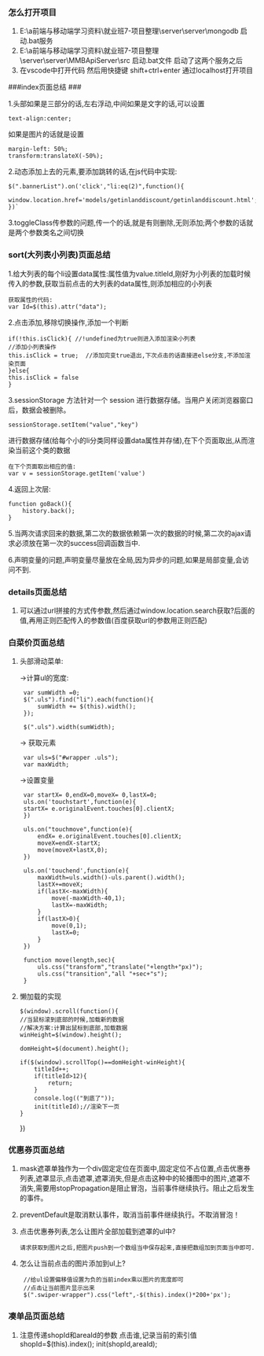 ### 怎么打开项目 ###
1. E:\a前端与移动端学习资料\就业班7-项目整理\server\server\mongodb 启动.bat服务
2. E:\a前端与移动端学习资料\就业班7-项目整理\server\server\MMBApiServer\src 启动.bat文件  启动了这两个服务之后  
3. 在vscode中打开代码  然后用快捷键 shift+ctrl+enter 通过localhost打开项目



###index页面总结 ###

1.头部如果是三部分的话,左右浮动,中间如果是文字的话,可以设置
 
    text-align:center;

如果是图片的话就是设置

	margin-left: 50%;
	transform:translateX(-50%);

2.动态添加上去的元素,要添加跳转的话,在js代码中实现:

	$(".bannerList").on('click',"li:eq(2)",function(){
        window.location.href='models/getinlanddiscount/getinlanddiscount.html';
    })`

3.toggleClass传参数的问题,传一个的话,就是有则删除,无则添加;两个参数的话就是两个参数类名之间切换

### sort(大列表小列表)页面总结 ###

1.给大列表的每个li设置data属性:属性值为value.titleId,刚好为小列表的加载时候传入的参数,获取当前点击的大列表的data属性,则添加相应的小列表

	获取属性的代码: 
	var Id=$(this).attr("data");

2.点击添加,移除切换操作,添加一个判断
	
	if(!this.isClick){ //!undefined为true则进入添加渲染小列表
	//添加小列表操作
	this.isClick = true;  //添加完变true退出,下次点击的话直接进else分支,不添加渲染页面
	}else{
	this.isClick = false
	}

3.sessionStorage 方法针对一个 session 进行数据存储。当用户关闭浏览器窗口后，数据会被删除。

	sessionStorage.setItem("value","key")  

进行数据存储(给每个小的li分类同样设置data属性并存储),在下个页面取出,从而渲染当前这个类的数据

 	在下个页面取出相应的值:
	var v = sessionStorage.getItem('value')
 
4.返回上次层:

	function goBack(){
        history.back();
    }

5.当两次请求回来的数据,第二次的数据依赖第一次的数据的时候,第二次的ajax请求必须放在第一次的success回调函数当中.

6.声明变量的问题,声明变量尽量放在全局,因为异步的问题,如果是局部变量,会访问不到.


### details页面总结 ###
1. 可以通过url拼接的方式传参数,然后通过window.location.search获取?后面的值,再用正则匹配传入的参数值(百度获取url的参数用正则匹配)

### 白菜价页面总结 ###

1. 头部滑动菜单:
 
	 ->计算ul的宽度:

		var sumWidth =0;
		$(".uls").find("li").each(function(){
            sumWidth += $(this).width();
        });

        $(".uls").width(sumWidth);
	 -> 获取元素

    	var uls=$("#wrapper .uls");
    	var maxWidth;

     ->设置变量

   	 	var startX= 0,endX=0,moveX= 0,lastX=0;
    	uls.on('touchstart',function(e){
        startX= e.originalEvent.touches[0].clientX;
    	})

    	uls.on("touchmove",function(e){
        	endX= e.originalEvent.touches[0].clientX;
        	moveX=endX-startX;
        	move(moveX+lastX,0);
    	})

    	uls.on('touchend',function(e){
        	maxWidth=uls.width()-uls.parent().width();
        	lastX+=moveX;
        	if(lastX<-maxWidth){
            	move(-maxWidth-40,1);
            	lastX=-maxWidth;
        	}
        	if(lastX>0){
           	 	move(0,1);
            	lastX=0;
       	 	}
    	})

    	function move(length,sec){
        	uls.css("transform","translate("+length+"px)");
        	uls.css("transition","all "+sec+"s");
    	}

2.	懒加载的实现
	
		$(window).scroll(function(){
        //当鼠标滚到底部的时候,加载新的数据
        //解决方案:计算出鼠标到底部,加载数据
        winHeight=$(window).height();
     
        domHeight=$(document).height();
     
        if($(window).scrollTop()==domHeight-winHeight){
            titleId++;
            if(titleId>12){
                return;
            }
            console.log(("到底了"));
            init(titleId);//渲染下一页
        }
    })

### 优惠券页面总结 ###
1.	mask遮罩单独作为一个div固定定位在页面中,固定定位不占位置,点击优惠券列表,遮罩显示,点击遮罩,遮罩消失,但是点击这种中的轮播图中的图片,遮罩不消失,需要用stopPropagation是阻止冒泡，当前事件继续执行。阻止之后发生的事件。
	
2.	preventDefault是取消默认事件，取消当前事件继续执行。不取消冒泡！

3.	点击优惠券列表,怎么让图片全部加载到遮罩的ul中?
	
    	请求获取到图片之后,把图片push到一个数组当中保存起来,直接把数组加到页面当中即可.

4. 怎么让当前点击的图片添加到ul上?
		
		//给ul设置偏移值设置为负的当前index乘以图片的宽度即可
		//点击让当前图片显示出来
		$(".swiper-wrapper").css("left",-$(this).index()*200+'px');

### 凑单品页面总结 ###

1. 注意传递shopId和areaId的参数
	点击谁,记录当前的索引值		
	  shopId=$(this).index();
      init(shopId,areaId);